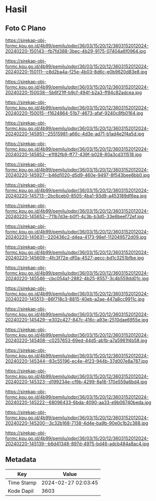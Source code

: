 # Hasil

## Foto C Plano

https://sirekap-obj-formc.kpu.go.id/4b99/pemilu/pdpr/36/03/15/20/12/3603152012024-20240220-150143--fb7fd388-3bec-4b29-9175-07404a6f0964.jpg

https://sirekap-obj-formc.kpu.go.id/4b99/pemilu/pdpr/36/03/15/20/12/3603152012024-20240220-150111--c8d2ba4a-f25e-4b03-8d6c-e0b9620d83e8.jpg

https://sirekap-obj-formc.kpu.go.id/4b99/pemilu/pdpr/36/03/15/20/12/3603152012024-20240220-150038--5b6f21ff-b9cf-494f-b2a3-ff84c82adcea.jpg

https://sirekap-obj-formc.kpu.go.id/4b99/pemilu/pdpr/36/03/15/20/12/3603152012024-20240220-150015--f1624864-51b7-4673-afaf-9240c8fb0164.jpg

https://sirekap-obj-formc.kpu.go.id/4b99/pemilu/pdpr/36/03/15/20/12/3603152012024-20240220-145951--25515981-a66c-4d3e-ad71-b1ad4e2f4a5d.jpg

https://sirekap-obj-formc.kpu.go.id/4b99/pemilu/pdpr/36/03/15/20/12/3603152012024-20240220-145852--e1f82fb9-ff77-439f-b028-80a3cd311518.jpg

https://sirekap-obj-formc.kpu.go.id/4b99/pemilu/pdpr/36/03/15/20/12/3603152012024-20240220-145927--b46d1020-d5d9-460e-9497-8f543bee6bb0.jpg

https://sirekap-obj-formc.kpu.go.id/4b99/pemilu/pdpr/36/03/15/20/12/3603152012024-20240220-145713--2bc6ceb0-8505-4ba1-93d9-a453189df6ea.jpg

https://sirekap-obj-formc.kpu.go.id/4b99/pemilu/pdpr/36/03/15/20/12/3603152012024-20240220-145652--711b7d3e-b0f1-4c3b-b3d5-33e6beef72ef.jpg

https://sirekap-obj-formc.kpu.go.id/4b99/pemilu/pdpr/36/03/15/20/12/3603152012024-20240220-145631--220436c2-d4ea-4173-98ef-112049572d09.jpg

https://sirekap-obj-formc.kpu.go.id/4b99/pemilu/pdpr/36/03/15/20/12/3603152012024-20240220-145609--4fc3f72e-df0a-4527-aecc-bd1c3251bfbe.jpg

https://sirekap-obj-formc.kpu.go.id/4b99/pemilu/pdpr/36/03/15/20/12/3603152012024-20240220-145546--cbc054a1-2882-4b25-8557-3c4b559dd01c.jpg

https://sirekap-obj-formc.kpu.go.id/4b99/pemilu/pdpr/36/03/15/20/12/3603152012024-20240220-145513--86f718c3-8815-40eb-a2ae-447a8cc9911c.jpg

https://sirekap-obj-formc.kpu.go.id/4b99/pemilu/pdpr/36/03/15/20/12/3603152012024-20240220-145429--e302c427-847c-416c-a93e-2510dae6955e.jpg

https://sirekap-obj-formc.kpu.go.id/4b99/pemilu/pdpr/36/03/15/20/12/3603152012024-20240220-145408--c0257653-69ed-44d5-ab1b-a7a5961f4b58.jpg

https://sirekap-obj-formc.kpu.go.id/4b99/pemilu/pdpr/36/03/15/20/12/3603152012024-20240220-145344--83c55196-ec4e-4f23-944b-37d007e8a787.jpg

https://sirekap-obj-formc.kpu.go.id/4b99/pemilu/pdpr/36/03/15/20/12/3603152012024-20240220-145323--d199234e-cf9b-4299-8a18-170e559a6bd4.jpg

https://sirekap-obj-formc.kpu.go.id/4b99/pemilu/pdpr/36/03/15/20/12/3603152012024-20240220-145222--68096433-6bda-4090-aa33-e9b06740beda.jpg

https://sirekap-obj-formc.kpu.go.id/4b99/pemilu/pdpr/36/03/15/20/12/3603152012024-20240220-145200--3c32b168-7138-4d4e-ba9b-90e0c1b2c388.jpg

https://sirekap-obj-formc.kpu.go.id/4b99/pemilu/pdpr/36/03/15/20/12/3603152012024-20240220-145139--b6d41348-897d-4975-bd46-adcb484a8ac4.jpg


## Metadata

| Key        | Value               |
| ---------- | ------------------- |
| Time Stamp | 2024-02-27 02:03:45 |
| Kode Dapil | 3603                |



